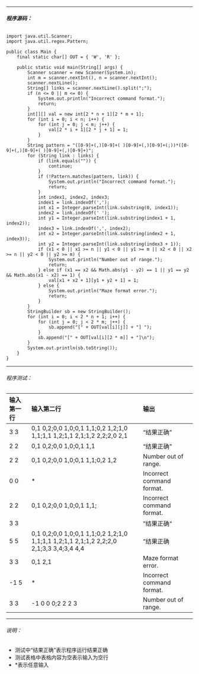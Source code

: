 
---

###### **程序源码：**

```
import java.util.Scanner;
import java.util.regex.Pattern;

public class Main {
    final static char[] OUT = { 'W', 'R' };

    public static void main(String[] args) {
        Scanner scanner = new Scanner(System.in);
        int m = scanner.nextInt(), n = scanner.nextInt();
        scanner.nextLine();
        String[] links = scanner.nextLine().split(";");
        if (n <= 0 || m <= 0) {
            System.out.println("Incorrect command format.");
            return;
        }
        int[][] val = new int[2 * n + 1][2 * m + 1];
        for (int i = 0; i < n; i++) {
            for (int j = 0; j < m; j++) {
                val[2 * i + 1][2 * j + 1] = 1;
            }
        }
        String pattern = "([0-9]+(,)[0-9]+( )[0-9]+(,)[0-9]+(;))*([0-9]+(,)[0-9]+( )[0-9]+(,)[0-9]+)";
        for (String link : links) {
            if (link.equals("")) {
                continue;
            }
            if (!Pattern.matches(pattern, link)) {
                System.out.println("Incorrect command format.");
                return;
            }
            int index1, index2, index3;
            index1 = link.indexOf(',');
            int x1 = Integer.parseInt(link.substring(0, index1));
            index2 = link.indexOf(' ');
            int y1 = Integer.parseInt(link.substring(index1 + 1, index2));
            index3 = link.indexOf(',', index2);
            int x2 = Integer.parseInt(link.substring(index2 + 1, index3));
            int y2 = Integer.parseInt(link.substring(index3 + 1));
            if (x1 < 0 || x1 >= n || y1 < 0 || y1 >= m || x2 < 0 || x2 >= n || y2 < 0 || y2 >= m) {
                System.out.println("Number out of range.");
                return;
            } else if (x1 == x2 && Math.abs(y1 - y2) == 1 || y1 == y2 && Math.abs(x1 - x2) == 1) {
                val[x1 + x2 + 1][y1 + y2 + 1] = 1;
            } else {
                System.out.println("Maze format error.");
                return;
            }
        }
        StringBuilder sb = new StringBuilder();
        for (int i = 0; i < 2 * n + 1; i++) {
            for (int j = 0; j < 2 * m; j++) {
                sb.append("[" + OUT[val[i][j]] + "] ");
            }
            sb.append("[" + OUT[val[i][2 * m]] + "]\n");
        }
        System.out.println(sb.toString());
    }
}
```

---

###### 程序测试：

| 输入第一行 | 输入第二行 | 输出 |
| :--- | :--- | :--- |
| 3 3 | 0,1 0,2;0,0 1,0;0,1 1,1;0,2 1,2;1,0 1,1;1,1 1,2;1,1 2,1;1,2 2,2;2,0 2,1 | “结果正确” |
| 2 2 | 0,1 0,2;0,0 1,0;0,1 1,1 | “结果正确” |
| 2 2 | 0,1 0,2;0,0 1,0;0,1 1,1;0,2 1,2 | Number out of range. |
| 0 0 | \* | Incorrect command format. |
| 2 2 | 0,1 0,2;0,0 1,0;0,1 1,1; | Incorrect command format​. |
| 3 3 |  | ”结果正确“ |
| 5 5 | 0,1 0,2;0,0 1,0;0,1 1,1;0,2 1,2;1,0 1,1;1,1 1,2;1,1 2,1;1,2 2,2;2,0 2,1;3,3 3,4;3,4 4,4 | ”结果正确 |
| 3 3 | 0,1 2,1 | Maze format error. |
| -1 5 | \* | Incorrect command format​. |
| 3 3 | -1 0 0 0;2 2 2 3 | Number out of range. |

---

###### 说明：

* 测试中“结果正确”表示程序运行结果正确
* 测试表格中表格内容为空表示输入为空行
* \*表示任意输入



